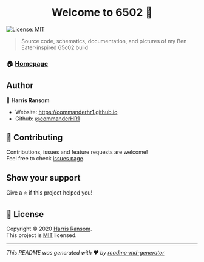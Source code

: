 <h1 align="center">Welcome to 6502 👋</h1>
<p>
  <a href="https://github.com/commanderHR1/6502/blob/master/LICENSE" target="_blank">
    <img alt="License: MIT" src="https://img.shields.io/badge/License-MIT-yellow.svg" />
  </a>
</p>

> Source code, schematics, documentation, and pictures of my Ben Eater-inspired 65c02 build

### 🏠 [Homepage](https://github.com/commanderHR1/6502)

## Author

👤 **Harris Ransom**

* Website: https://commanderhr1.github.io
* Github: [@commanderHR1](https://github.com/commanderHR1)

## 🤝 Contributing

Contributions, issues and feature requests are welcome!<br />Feel free to check [issues page](https://github.com/commanderHR1/6502/issues). 

## Show your support

Give a ⭐️ if this project helped you!

## 📝 License

Copyright © 2020 [Harris Ransom](https://github.com/commanderHR1).<br />
This project is [MIT](https://github.com/commanderHR1/6502/blob/master/LICENSE) licensed.

***
_This README was generated with ❤️ by [readme-md-generator](https://github.com/kefranabg/readme-md-generator)_